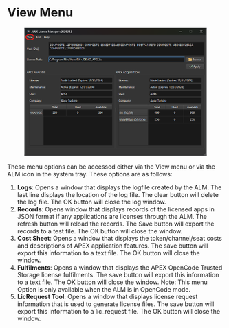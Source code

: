 # View Menu

<figure><img src="../.gitbook/assets/ALMwindow2 - view .png" alt=""><figcaption></figcaption></figure>

These menu options can be accessed either via the View menu or via the ALM icon in the system tray. These options are as follows:

1. **Logs**: Opens a window that displays the logfile created by the ALM. The last line displays the location of the log file. The clear button will delete the log file. The OK button will close the log window.
2. **Records**: Opens window that displays records of the licensed apps in JSON format if any applications are licenses through the ALM. The refresh button will reload the records. The Save button will export the records to a test file. The OK button will close the window.
3. **Cost Sheet**: Opens a window that displays the token/channel/seat costs and descriptions of APEX application features. The save button will export this information to a text file. The OK button will close the window.
4. **Fulfilments**: Opens a window that displays the APEX OpenCode Trusted Storage license fulfilments. The save button will export this information to a text file. The OK button will close the window. Note: This menu Option is only available when the ALM is in OpenCode mode.
5. **LicRequest Tool**: Opens a window that displays license request information that is used to generate license files. The save button will export this information to a lic\_request file. The OK button will close the window.
